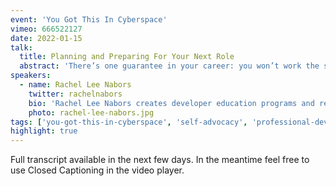 ```yaml
---
event: 'You Got This In Cyberspace'
vimeo: 666522127
date: 2022-01-15
talk:
  title: Planning and Preparing For Your Next Role
  abstract: 'There’s one guarantee in your career: you won’t work the same job forever. Don’t wait until you’re at the end of your patience with your current job or for someone to offer you your dream job on a whim—take control of your future by owning and planning your next move well ahead of sending out your resume. In this talk we’ll go over how to discover what you want next through experimentation at your day job, how to prepare to ace the interview, and then how to weigh your options and compare your Future You’s to make smart bets that take you where you want to go. This talk is intended for people who already have jobs in tech, whether they’re thinking about getting a new one or not!'
speakers:
  - name: Rachel Lee Nabors
    twitter: rachelnabors
    bio: 'Rachel Lee Nabors creates developer education programs and resources on React Core. They believe teaching people the skills needed to find the solutions to the challenges facing humanity is the best possible use of their time on this planet. Rachel Lee has published a book on UI Animation, “Animation at Work,” as well as several graphic novels from their previous career as an award-winning cartoonist. You can find them drinking tea and struggling to play a ukelele in London.'
    photo: rachel-lee-nabors.jpg
tags: ['you-got-this-in-cyberspace', 'self-advocacy', 'professional-development']
highlight: true
---
```


Full transcript available in the next few days. In the meantime feel free to use Closed Captioning in the video player.
